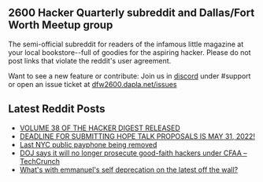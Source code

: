 ## 2600 Hacker Quarterly subreddit and Dallas/Fort Worth Meetup group
The semi-official subreddit for readers of the infamous little magazine at your local bookstore--full of goodies for the aspiring hacker. Please do not post links that violate the reddit's user agreement.

Want to see a new feature or contribute: 
Join us in [discord](https://dfw2600.dapla.net/chat) under #support or open an issue ticket at [dfw2600.dapla.net/issues](https://dfw2600.dapla.net/issues)

## Latest Reddit Posts
<!-- BLOG-POST-LIST:START -->
- [VOLUME 38 OF THE HACKER DIGEST RELEASED](https://2600.com/content/volume-38-hacker-digest-released)
- [DEADLINE FOR SUBMITTING HOPE TALK PROPOSALS  IS MAY 31, 2022!](https://2600.com/content/deadline-submitting-hope-talk-proposals-may-31-2022)
- [Last NYC public payphone being removed](https://www.reddit.com/r/2600/comments/uw385g/last_nyc_public_payphone_being_removed/)
- [DOJ says it will no longer prosecute good-faith hackers under CFAA – TechCrunch](https://www.reddit.com/r/2600/comments/utcsa2/doj_says_it_will_no_longer_prosecute_goodfaith/)
- [What's with emmanuel's self deprecation on the latest off the wall?](https://www.reddit.com/r/2600/comments/ut9agz/whats_with_emmanuels_self_deprecation_on_the/)
<!-- BLOG-POST-LIST:END -->
